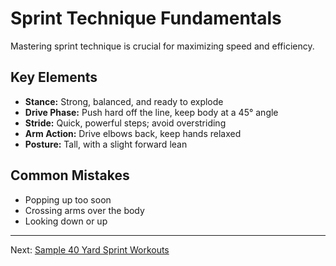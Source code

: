 # Sprint Technique Fundamentals

Mastering sprint technique is crucial for maximizing speed and efficiency.

## Key Elements
- **Stance:** Strong, balanced, and ready to explode
- **Drive Phase:** Push hard off the line, keep body at a 45° angle
- **Stride:** Quick, powerful steps; avoid overstriding
- **Arm Action:** Drive elbows back, keep hands relaxed
- **Posture:** Tall, with a slight forward lean

## Common Mistakes
- Popping up too soon
- Crossing arms over the body
- Looking down or up

---
Next: [Sample 40 Yard Sprint Workouts](04_Sample_Workouts.md)
